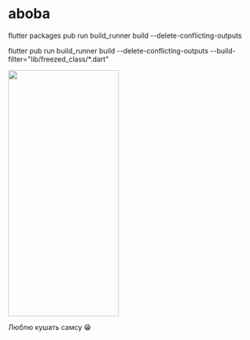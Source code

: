 # aboba

flutter packages pub run build_runner build --delete-conflicting-outputs

flutter pub run build_runner build --delete-conflicting-outputs --build-filter="lib/freezed_class/*.dart"

<img src="[https://user-images.githubusercontent.com/94803483/235260119-8262f5d4-565e-42e1-b901-eb68e09b1e33.gif](https://github.com/musakhamidullin/aboba/assets/94803483/0748ba95-62ab-4170-82a5-3e7c3b8d71a5)https://github.com/musakhamidullin/aboba/assets/94803483/0748ba95-62ab-4170-82a5-3e7c3b8d71a5" width="225" height="500"/>



Люблю кушать самсу 😁
